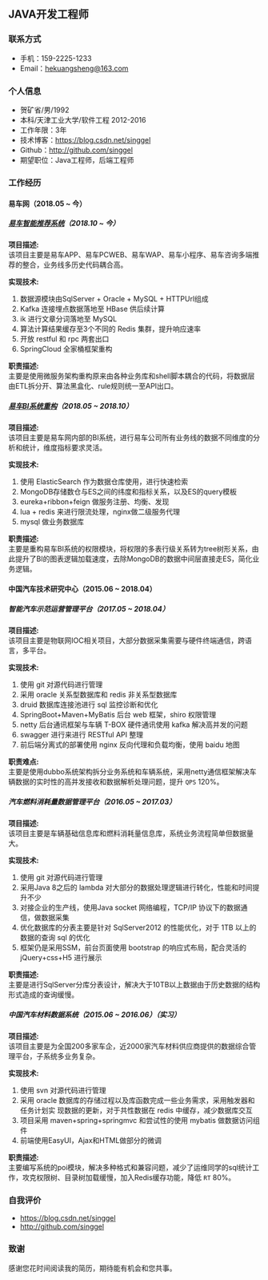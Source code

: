 ## JAVA开发工程师
### 联系方式
- 手机：159-2225-1233
- Email：hekuangsheng@163.com

### 个人信息
 - 贺矿省/男/1992 
 - 本科/天津工业大学/软件工程 2012-2016
 - 工作年限：3年
 - 技术博客：https://blog.csdn.net/singgel
 - Github：http://github.com/singgel
 - 期望职位：Java工程师，后端工程师

### 工作经历
#### 易车网（2018.05 ~ 今）
##### [易车智能推荐系统](http://app.yiche.com)（2018.10 ~ 今）
**项目描述:**  
该项目主要是易车APP、易车PCWEB、易车WAP、易车小程序、易车咨询多端推荐的整合，业务线多历史代码耦合高。

**实现技术:**  
1. 数据源模块由SqlServer + Oracle + MySQL + HTTPUrl组成
2. Kafka 连接埋点数据落地至 HBase 供后续计算
3. ik 进行文章分词落地至 MySQL
4. 算法计算结果缓存至3个不同的 Redis 集群，提升响应速率
5. 开放 restful 和 rpc 两套出口
6. SpringCloud 全家桶框架重构

**职责描述:**  
主要是使用微服务架构重构原来由各种业务库和shell脚本耦合的代码，将数据层由ETL拆分开、算法黑盒化、rule规则统一至API出口。

##### [易车BI系统重构](http://index.bitauto.com)（2018.05 ~ 2018.10）
**项目描述:**  
该项目主要是易车网内部的BI系统，进行易车公司所有业务线的数据不同维度的分析和统计，维度指标要求灵活。

**实现技术:**  
1. 使用 ElasticSearch 作为数据仓库使用，进行快速检索
2. MongoDB存储数仓与ES之间的纬度和指标关系，以及ES的query模板
3. eureka+ribbon+feign 做服务注册、均衡、发现
4. lua + redis 来进行限流处理，nginx做二级服务代理
5. mysql 做业务数据库

**职责描述:**  
主要是重构易车BI系统的权限模块，将权限的多表行级关系转为tree树形关系，由此提升了BI的图表逻辑加载速度，去除MongoDB的数据中间层直接走ES，简化业务逻辑。

#### 中国汽车技术研究中心（2015.06 ~ 2018.04）
##### 智能汽车示范运营管理平台（2017.05 ~ 2018.04）
**项目描述:**  
该项目主要是物联网IOC相关项目，大部分数据采集需要与硬件终端通信，跨语言，多平台。

**实现技术:**  
1. 使用 git 对源代码进行管理
2. 采用 oracle 关系型数据库和 redis 非关系型数据库
3. druid 数据库连接池进行 sql 监控诊断和优化
4. SpringBoot+Maven+MyBatis 后台 web 框架，shiro 权限管理
5. netty 后台通讯框架与车辆 T-BOX 硬件通讯使用 kafka 解决高并发的问题 
6. swagger 进行来进行 RESTful API 整理
7. 前后端分离式的部署使用 nginx 反向代理和负载均衡，使用 baidu 地图

**职责难点:**  
主要是使用dubbo系统架构拆分业务系统和车辆系统，采用netty通信框架解决车辆数据的实时性的高并发接收和数据解析处理问题，提升 `QPS` 120%。

##### 汽车燃料消耗量数据管理平台（2016.05 ~ 2017.03）
**项目描述:**  
该项目主要是车辆基础信息库和燃料消耗量信息库，系统业务流程简单但数据量大。

**实现技术:**  
1. 使用 git 对源代码进行管理
2. 采用Java 8之后的 lambda 对大部分的数据处理逻辑进行转化，性能和时间提升不少
3. 对接企业的生产线，使用Java socket 网络编程，TCP/IP 协议下的数据通信，做数据采集 
4. 优化数据库的分表主要是针对 SqlServer2012 的性能优化，对于 1TB 以上的数据的查询 sql 的优化
5. 框架仍是采用SSM，前台页面使用 bootstrap 的响应式布局，配合灵活的 jQuery+css+H5 进行展示

**职责描述:**  
主要是进行SqlServer分库分表设计，解决大于10TB以上数据由于历史数据的结构形式造成的查询缓慢。

##### 中国汽车材料数据系统（2015.06 ~ 2016.06）（实习）
**项目描述:**  
该项目主要是为全国200多家车企，近2000家汽车材料供应商提供的数据综合管理平台，子系统多业务复杂。

**实现技术:**  
1. 使用 svn 对源代码进行管理
2. 采用 oracle 数据库的存储过程以及库函数完成一些业务需求，采用触发器和任务计划实 现数据的更新，对于共性数据在 redis 中缓存，减少数据库交互
3. 项目采用 maven+spring+springmvc 和尝试性的使用 mybatis 做数据访问组件
4. 前端使用EasyUI，Ajax和HTML做部分的微调

**职责描述:**  
主要编写系统的poi模块，解决多种格式和兼容问题，减少了运维同学的sql统计工作，攻克权限树、目录树加载缓慢，加入Redis缓存功能，降低 `RT` 80%。

### 自我评价
- https://blog.csdn.net/singgel  
- http://github.com/singgel

### 致谢
感谢您花时间阅读我的简历，期待能有机会和您共事。
